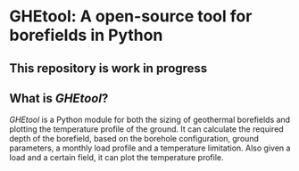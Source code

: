 # GHEtool: A open-source tool for borefields in Python

## This repository is work in progress

## What is *GHEtool*?
*GHEtool* is a Python module for both the sizing of geothermal borefields and plotting the temperature profile of the ground. It can calculate the required depth of the borefield, based on the borehole configuration, ground parameters, a monthly load profile and a temperature limitation. Also given a load and a certain field, it can plot the temperature profile.
